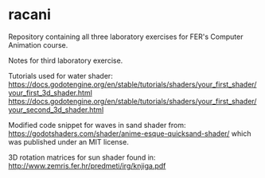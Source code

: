 # racani
Repository containing all three laboratory exercises for FER's Computer Animation course.

Notes for third laboratory exercise.

Tutorials used for water shader:
https://docs.godotengine.org/en/stable/tutorials/shaders/your_first_shader/your_first_3d_shader.html
https://docs.godotengine.org/en/stable/tutorials/shaders/your_first_shader/your_second_3d_shader.html

Modified code snippet for waves in sand shader from:
https://godotshaders.com/shader/anime-esque-quicksand-shader/
which was published under an MIT license.

3D rotation matrices for sun shader found in:
http://www.zemris.fer.hr/predmeti/irg/knjiga.pdf
